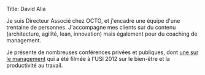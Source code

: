 Title: David Alia

Je suis Directeur Associé chez OCTO, et j'encadre une équipe d'une trentaine de personnes. J'accompagne mes clients sur du contenu (architecture, agilité, lean, innovation) mais également pour du coaching de management.

Je présente de nombreuses conférences privées et publiques, dont [une sur le management][] qui a été filmée à l'USI 2012 sur le bien-être et la productivité au travail.

[une sur le management]: http://www.usievents.com/fr/conferences/11-paris-usi-2012/sessions/1047-plaisir-et-productivite-10-regles-d-or
